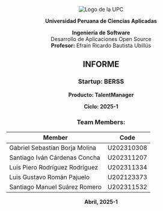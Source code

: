 <p align="center">
  <img src="https://seeklogo.com/images/U/universidad-peruana-de-ciencias-aplicadas-upc-logo-B98C3A365C-seeklogo.com.png" alt="Logo de la UPC" />
</p>

<p align="center"><strong>Universidad Peruana de Ciencias Aplicadas</strong></p>

<p align="center"><strong>Ingeniería de Software</strong><br>
Desarrollo de Aplicaciones Open Source <br>
<strong>Profesor:</strong> Efraín Ricardo Bautista Ubillús</p>

<h2 align="center">INFORME</h2>

<h3 align="center">Startup: BERSS</h3>
<p align="center"><strong>Producto: TalentManager</strong></p>
<p align="center"><strong>Ciclo: 2025-1</strong></p>

<h3 align="center">Team Members:</h3>

<div align="center">

| **Member**                           | **Code**     |
|--------------------------------------|--------------|
|Gabriel Sebastían Borja Molina   |  U202310308  |
|Santiago Iván Cárdenas Concha    |  U202311207  |
|Luis Piero Rodríguez Rodríguez   |  U202311334  |
|Luis Gustavo Román Pajuelo       |  U202123373  |
|Santiago Manuel Suárez Romero    |  U202311532  |



</div>

<p align="center"><strong>Abril, 2025-1</strong></p>
